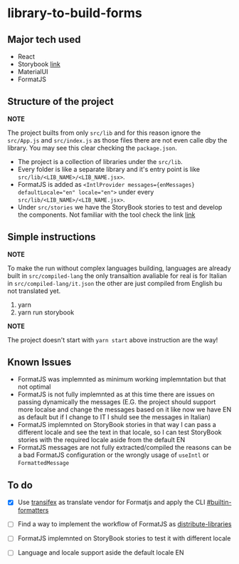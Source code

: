 # library-to-build-forms

## Major tech used

- React
- Storybook [link](https://storybook.js.org/)
- MaterialUI
- FormatJS

## Structure of the project

**NOTE**

The project builts from only `src/lib` and for this reason ignore the `src/App.js` and `src/index.js` as those files there are not even calle dby the library.
You may see this clear checking the `package.json`.

- The project is a collection of libraries under the `src/lib`.
- Every folder is like a separate library and it's entry point is like `src/lib/<LIB_NAME>/<LIB_NAME.jsx>`.
- FormatJS is added as `<IntlProvider messages={enMessages} defaultLocale="en" locale="en">` under every `src/lib/<LIB_NAME>/<LIB_NAME.jsx>`.
- Under `src/stories` we have the StoryBook stories to test and develop the components. Not familiar with the tool check the link [link](https://storybook.js.org/) 

## Simple instructions

**NOTE**

To make the run without complex languages building, languages are already built in `src/compiled-lang` the only transaltion avaliable for real is for Italian in `src/compiled-lang/it.json` the other are just compiled from English bu not translated yet. 

1. yarn
3. yarn run storybook

**NOTE**

The project doesn't start with `yarn start` above instruction are the way!

## Known Issues

- FormatJS was implemnted as minimum working implemntation but that not optimal
- FormatJS is not fully implemnted as at this time there are issues on passing dynamically the messages (E.G. the project should support more localse and change the messages based on it like now we have EN as default but if I change to IT I shuld see the messages in Italian)
- FormatJS implemnted on StoryBook stories in that way I can pass a different locale and see the text in that locale, so I can test StoryBook stories with the required locale aside from the default EN
- FormatJS messages are not fully extracted/compiled the reasons can be a bad FormatJS configuration or the wrongly usage of `useIntl` or `FormattedMessage`

## To do

- [x] Use [transifex](https://www.transifex.com/) as translate vendor for Formatjs and apply the CLI [#builtin-formatters](https://formatjs.io/docs/tooling/cli/#builtin-formatters)
- [ ] Find a way to implement the workflow of FormatJS as [distribute-libraries](https://formatjs.io/docs/guides/distribute-libraries)
- [ ] FormatJS implemnted on StoryBook stories to test it with different locale
- [ ] Language and locale support aside the default locale EN


 
